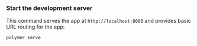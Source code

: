### Start the development server

This command serves the app at `http://localhost:8080` and provides basic URL
routing for the app:

    polymer serve




